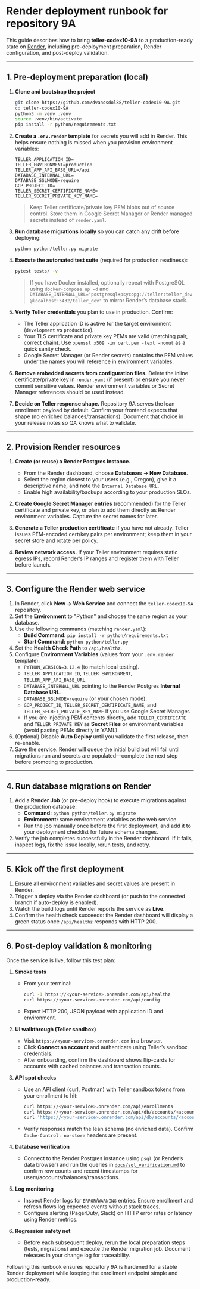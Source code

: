 # Render deployment runbook for repository 9A

This guide describes how to bring **teller-codex10-9A** to a production-ready state on [Render](https://render.com), including pre-deployment preparation, Render configuration, and post-deploy validation.

---

## 1. Pre-deployment preparation (local)

1. **Clone and bootstrap the project**
   ```bash
   git clone https://github.com/dvanosdol88/teller-codex10-9A.git
   cd teller-codex10-9A
   python3 -m venv .venv
   source .venv/bin/activate
   pip install -r python/requirements.txt
   ```

2. **Create a `.env.render` template** for secrets you will add in Render. This helps ensure nothing is missed when you provision environment variables:
   ```env
   TELLER_APPLICATION_ID=
   TELLER_ENVIRONMENT=production
   TELLER_APP_API_BASE_URL=/api
   DATABASE_INTERNAL_URL=
   DATABASE_SSLMODE=require
   GCP_PROJECT_ID=
   TELLER_SECRET_CERTIFICATE_NAME=
   TELLER_SECRET_PRIVATE_KEY_NAME=
   ```
   > Keep Teller certificate/private key PEM blobs out of source control. Store them in Google Secret Manager or Render managed secrets instead of `render.yaml`.

3. **Run database migrations locally** so you can catch any drift before deploying:
   ```bash
   python python/teller.py migrate
   ```

4. **Execute the automated test suite** (required for production readiness):
   ```bash
   pytest tests/ -v
   ```
   > If you have Docker installed, optionally repeat with PostgreSQL using `docker-compose up -d` and `DATABASE_INTERNAL_URL="postgresql+psycopg://teller:teller_dev@localhost:5432/teller_dev"` to mirror Render’s database stack.

5. **Verify Teller credentials** you plan to use in production. Confirm:
   - The Teller application ID is active for the target environment (`development` vs `production`).
   - Your TLS certificate and private key PEMs are valid (matching pair, correct chain). Use `openssl x509 -in cert.pem -text -noout` as a quick sanity check.
   - Google Secret Manager (or Render secrets) contains the PEM values under the names you will reference in environment variables.

6. **Remove embedded secrets from configuration files.** Delete the inline certificate/private key in `render.yaml` (if present) or ensure you never commit sensitive values. Render environment variables or Secret Manager references should be used instead.

7. **Decide on Teller response shape.** Repository 9A serves the lean enrollment payload by default. Confirm your frontend expects that shape (no enriched balances/transactions). Document that choice in your release notes so QA knows what to validate.

---

## 2. Provision Render resources

1. **Create (or reuse) a Render Postgres instance.**
   - From the Render dashboard, choose **Databases → New Database**.
   - Select the region closest to your users (e.g., Oregon), give it a descriptive name, and note the `Internal Database URL`.
   - Enable high availability/backups according to your production SLOs.

2. **Create Google Secret Manager entries** (recommended) for the Teller certificate and private key, or plan to add them directly as Render environment variables. Capture the secret names for later.

3. **Generate a Teller production certificate** if you have not already. Teller issues PEM-encoded cert/key pairs per environment; keep them in your secret store and rotate per policy.

4. **Review network access.** If your Teller environment requires static egress IPs, record Render’s IP ranges and register them with Teller before launch.

---

## 3. Configure the Render web service

1. In Render, click **New → Web Service** and connect the `teller-codex10-9A` repository.
2. Set the **Environment** to "Python" and choose the same region as your database.
3. Use the following commands (matching `render.yaml`):
   - **Build Command:** `pip install -r python/requirements.txt`
   - **Start Command:** `python python/teller.py`
4. Set the **Health Check Path** to `/api/healthz`.
5. Configure **Environment Variables** (values from your `.env.render` template):
   - `PYTHON_VERSION=3.12.4` (to match local testing).
   - `TELLER_APPLICATION_ID`, `TELLER_ENVIRONMENT`, `TELLER_APP_API_BASE_URL`.
   - `DATABASE_INTERNAL_URL` pointing to the Render Postgres **Internal Database URL**.
   - `DATABASE_SSLMODE=require` (or your chosen mode).
   - `GCP_PROJECT_ID`, `TELLER_SECRET_CERTIFICATE_NAME`, and `TELLER_SECRET_PRIVATE_KEY_NAME` if you use Google Secret Manager.
   - If you are injecting PEM contents directly, add `TELLER_CERTIFICATE` and `TELLER_PRIVATE_KEY` as **Secret Files** or environment variables (avoid pasting PEMs directly in YAML).
6. (Optional) Disable **Auto Deploy** until you validate the first release, then re-enable.
7. Save the service. Render will queue the initial build but will fail until migrations run and secrets are populated—complete the next step before promoting to production.

---

## 4. Run database migrations on Render

1. Add a **Render Job** (or pre-deploy hook) to execute migrations against the production database:
   - **Command:** `python python/teller.py migrate`
   - **Environment:** same environment variables as the web service.
   - Run the job manually once before the first deployment, and add it to your deployment checklist for future schema changes.
2. Verify the job completes successfully in the Render dashboard. If it fails, inspect logs, fix the issue locally, rerun tests, and retry.

---

## 5. Kick off the first deployment

1. Ensure all environment variables and secret values are present in Render.
2. Trigger a deploy via the Render dashboard (or push to the connected branch if auto-deploy is enabled).
3. Watch the build logs until Render reports the service as **Live**.
4. Confirm the health check succeeds: the Render dashboard will display a green status once `/api/healthz` responds with HTTP 200.

---

## 6. Post-deploy validation & monitoring

Once the service is live, follow this test plan:

1. **Smoke tests**
   - From your terminal:
     ```bash
     curl -I https://<your-service>.onrender.com/api/healthz
     curl https://<your-service>.onrender.com/api/config
     ```
   - Expect HTTP 200, JSON payload with application ID and environment.

2. **UI walkthrough (Teller sandbox)**
   - Visit `https://<your-service>.onrender.com` in a browser.
   - Click **Connect an account** and authenticate using Teller’s sandbox credentials.
   - After onboarding, confirm the dashboard shows flip-cards for accounts with cached balances and transaction counts.

3. **API spot checks**
   - Use an API client (curl, Postman) with Teller sandbox tokens from your enrollment to hit:
     ```bash
     curl https://<your-service>.onrender.com/api/enrollments
     curl https://<your-service>.onrender.com/api/db/accounts/<account_id>/balances
     curl 'https://<your-service>.onrender.com/api/db/accounts/<account_id>/transactions?limit=10'
     ```
   - Verify responses match the lean schema (no enriched data). Confirm `Cache-Control: no-store` headers are present.

4. **Database verification**
   - Connect to the Render Postgres instance using `psql` (or Render’s data browser) and run the queries in [`docs/sql_verification.md`](sql_verification.md) to confirm row counts and recent timestamps for users/accounts/balances/transactions.

5. **Log monitoring**
   - Inspect Render logs for `ERROR`/`WARNING` entries. Ensure enrollment and refresh flows log expected events without stack traces.
   - Configure alerting (PagerDuty, Slack) on HTTP error rates or latency using Render metrics.

6. **Regression safety net**
   - Before each subsequent deploy, rerun the local preparation steps (tests, migrations) and execute the Render migration job. Document releases in your change log for traceability.

Following this runbook ensures repository 9A is hardened for a stable Render deployment while keeping the enrollment endpoint simple and production-ready.
